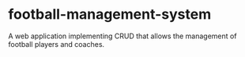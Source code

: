 # football-management-system

A web application implementing CRUD that allows the management of football players and coaches.
